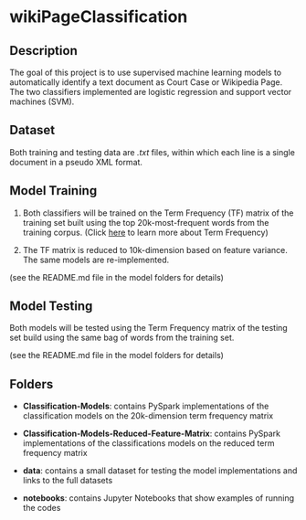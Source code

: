 # wikiPageClassification  

## Description

The goal of this project is to use supervised machine learning models to automatically identify a text document as Court Case or Wikipedia Page. The two classifiers implemented are logistic regression and support vector machines (SVM). 

## Dataset

Both training and testing data are *.txt* files, within which each line is a single document in a pseudo XML format. 

## Model Training

1. Both classifiers will be trained on the Term Frequency (TF) matrix of the training set built using the top 20k-most-frequent words from the training corpus. 
(Click [here](https://en.wikipedia.org/wiki/Tf%E2%80%93idf) to learn more about Term Frequency)

2. The TF matrix is reduced to 10k-dimension based on feature variance. The same models are re-implemented. 

(see the README.md file in the model folders for details)

## Model Testing

Both models will be tested using the Term Frequency matrix of the testing set build using the same bag of words from the training set. 

(see the README.md file in the model folders for details)


## Folders

* __Classification-Models__: contains PySpark implementations of the classification models on the 20k-dimension term frequency matrix

* __Classification-Models-Reduced-Feature-Matrix__: contains PySpark implementations of the classifications models on the reduced term frequency matrix

* __data__: contains a small dataset for testing the model implementations and links to the full datasets

* __notebooks__: contains Jupyter Notebooks that show examples of running the codes

